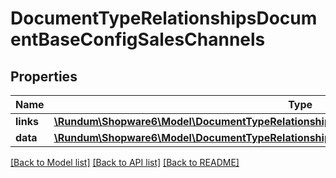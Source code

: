 # DocumentTypeRelationshipsDocumentBaseConfigSalesChannels

## Properties
Name | Type | Description | Notes
------------ | ------------- | ------------- | -------------
**links** | [**\Rundum\Shopware6\Model\DocumentTypeRelationshipsDocumentBaseConfigSalesChannelsLinks**](DocumentTypeRelationshipsDocumentBaseConfigSalesChannelsLinks.md) |  | [optional] 
**data** | [**\Rundum\Shopware6\Model\DocumentTypeRelationshipsDocumentBaseConfigSalesChannelsData[]**](DocumentTypeRelationshipsDocumentBaseConfigSalesChannelsData.md) |  | [optional] 

[[Back to Model list]](../../README.md#documentation-for-models) [[Back to API list]](../../README.md#documentation-for-api-endpoints) [[Back to README]](../../README.md)

